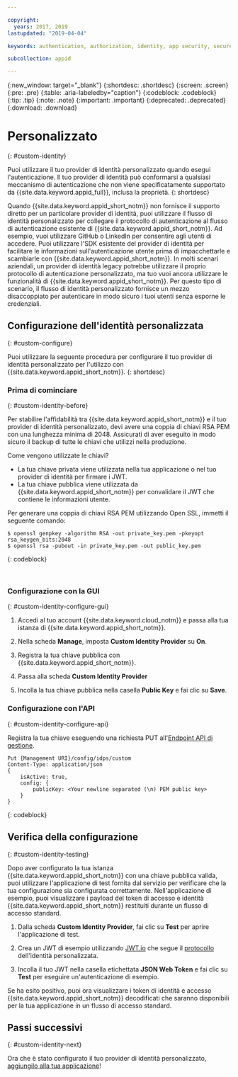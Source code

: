 ```yaml
---

copyright:
  years: 2017, 2019
lastupdated: "2019-04-04"

keywords: authentication, authorization, identity, app security, secure, custom, proprietary, private key, public key, jwt

subcollection: appid

---
```


{:new_window: target="_blank"}
{:shortdesc: .shortdesc}
{:screen: .screen}
{:pre: .pre}
{:table: .aria-labeledby="caption"}
{:codeblock: .codeblock}
{:tip: .tip}
{:note: .note}
{:important: .important}
{:deprecated: .deprecated}
{:download: .download}

# Personalizzato
{: #custom-identity}

Puoi utilizzare il tuo provider di identità personalizzato quando esegui l'autenticazione. Il tuo provider di identità può conformarsi a qualsiasi meccanismo di autenticazione che non viene specificatamente supportato da {{site.data.keyword.appid_full}}, inclusa la proprietà.
{: shortdesc}

Quando {{site.data.keyword.appid_short_notm}} non fornisce il supporto diretto per un particolare provider di identità, puoi utilizzare il flusso di identità personalizzato per collegare il protocollo di autenticazione al flusso di autenticazione esistente di {{site.data.keyword.appid_short_notm}}. Ad esempio, vuoi utilizzare GitHub o LinkedIn per consentire agli utenti di accedere. Puoi utilizzare l'SDK esistente del provider di identità per facilitare le informazioni sull'autenticazione utente prima di impacchettarle e scambiarle con {{site.data.keyword.appid_short_notm}}. In molti scenari aziendali, un provider di identità legacy potrebbe utilizzare il proprio protocollo di autenticazione personalizzato, ma tuo vuoi ancora utilizzare le funzionalità di {{site.data.keyword.appid_short_notm}}. Per questo tipo di scenario, il flusso di identità personalizzato fornisce un mezzo disaccoppiato per autenticare in modo sicuro i tuoi utenti senza esporne le credenziali.

## Configurazione dell'identità personalizzata
{: #custom-configure}

Puoi utilizzare la seguente procedura per configurare il tuo provider di identità personalizzato per l'utilizzo con {{site.data.keyword.appid_short_notm}}.
{: shortdesc}

### Prima di cominciare
{: #custom-identity-before}

Per stabilire l'affidabilità tra {{site.data.keyword.appid_short_notm}} e il tuo provider di identità personalizzato, devi avere una coppia di chiavi RSA PEM con una lunghezza minima di 2048. Assicurati di aver eseguito in modo sicuro il backup di tutte le chiavi che utilizzi nella produzione.

Come vengono utilizzate le chiavi?

- La tua chiave privata viene utilizzata nella tua applicazione o nel tuo provider di identità per firmare i JWT.
- La tua chiave pubblica viene utilizzata da {{site.data.keyword.appid_short_notm}} per convalidare il JWT che contiene le informazioni utente.

Per generare una coppia di chiavi RSA PEM utilizzando Open SSL, immetti il seguente comando:

```
$ openssl genpkey -algorithm RSA -out private_key.pem -pkeyopt rsa_keygen_bits:2048
$ openssl rsa -pubout -in private_key.pem -out public_key.pem
```
{: codeblock}

</br>

### Configurazione con la GUI
{: #custom-identity-configure-gui}

1. Accedi al tuo account {{site.data.keyword.cloud_notm}} e passa alla tua istanza di {{site.data.keyword.appid_short_notm}}.

2. Nella scheda **Manage**, imposta **Custom Identity Provider** su **On**.

3. Registra la tua chiave pubblica con {{site.data.keyword.appid_short_notm}}.
  1. Passa alla scheda **Custom Identity Provider**
  2. Incolla la tua chiave pubblica nella casella **Public Key** e fai clic su **Save**.



### Configurazione con l'API
{: #custom-identity-configure-api}

Registra la tua chiave eseguendo una richiesta PUT all'[Endpoint API di gestione](https://us-south.appid.cloud.ibm.com/swagger-ui/#/Management%20API%20-%20Identity%20Providers/mgmt.set_custom_idp).

```
Put {Management URI}/config/idps/custom
Content-Type: application/json
{
    isActive: true,
    config: {
        publicKey: <Your newline separated (\n) PEM public key>
    }
}
```
{: codeblock}

## Verifica della configurazione
{: #custom-identity-testing}

Dopo aver configurato la tua istanza {{site.data.keyword.appid_short_notm}} con una chiave pubblica valida, puoi utilizzare l'applicazione di test fornita dal servizio per verificare che la tua configurazione sia configurata correttamente. Nell'applicazione di esempio, puoi visualizzare i payload del token di accesso e identità {{site.data.keyword.appid_short_notm}} restituiti durante un flusso di accesso standard.

1. Dalla scheda **Custom Identity Provider**, fai clic su **Test** per aprire l'applicazione di test.

2. Crea un JWT di esempio utilizzando [JWT.io](https://jwt.io/) che segue il [protocollo](/docs/services/appid?topic=appid-custom-auth#generating-jwts) dell'identità personalizzata.

3. Incolla il tuo JWT nella casella etichettata **JSON Web Token** e fai clic su **Test** per eseguire un'autenticazione di esempio.

Se ha esito positivo, puoi ora visualizzare i token di identità e accesso {{site.data.keyword.appid_short_notm}} decodificati che saranno disponibili per la tua applicazione in un flusso di accesso standard.

## Passi successivi
{: #custom-identity-next}

Ora che è stato configurato il tuo provider di identità personalizzato, [aggiungilo alla tua applicazione](/docs/services/appid?topic=appid-custom-auth#custom-auth)!
